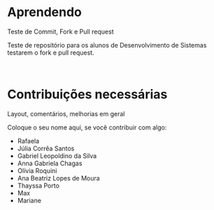# Aprendendo
Teste de Commit, Fork e Pull request

  Teste de repositório para os alunos de Desenvolvimento de Sistemas testarem o fork e pull request.

  <br>
  <h1>Contribuições necessárias</h1>


  Layout, comentários, melhorias em geral

Coloque o seu nome aqui, se você contribuir com algo:
- Rafaela
- Júlia Corrêa Santos 
- Gabriel Leopoldino da Silva
- Anna Gabriela Chagas
- Olívia Roquini
- Ana Beatriz Lopes de Moura
- Thayssa Porto 
- Max
- Mariane
